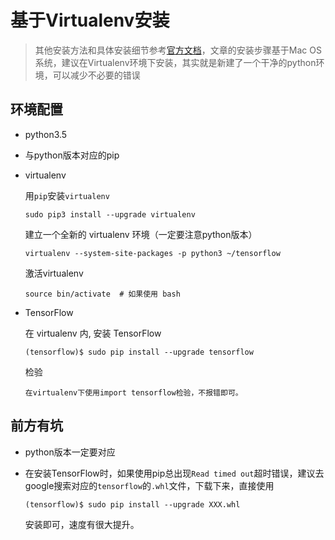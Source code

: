 # 基于Virtualenv安装

> 其他安装方法和具体安装细节参考[官方文档](http://www.tensorfly.cn/tfdoc/get_started/os_setup.html)，文章的安装步骤基于Mac OS系统，建议在Virtualenv环境下安装，其实就是新建了一个干净的python环境，可以减少不必要的错误

## 环境配置

* python3.5

* 与python版本对应的pip

* virtualenv

  用`pip`安装`virtualenv`

  ```
  sudo pip3 install --upgrade virtualenv 
  ```

  建立一个全新的 virtualenv 环境（一定要注意python版本）

  ````
  virtualenv --system-site-packages -p python3 ~/tensorflow
  ````

  激活virtualenv

  ```
  source bin/activate  # 如果使用 bash
  ```

* TensorFlow

  在 virtualenv 内, 安装 TensorFlow

  ```
  (tensorflow)$ sudo pip install --upgrade tensorflow
  ```

  检验

  ```
  在virtualenv下使用import tensorflow检验，不报错即可。
  ```

## 前方有坑

* python版本一定要对应

* 在安装TensorFlow时，如果使用pip总出现`Read timed out`超时错误，建议去google搜索对应的`tensorflow`的`.whl`文件，下载下来，直接使用

  ```
  (tensorflow)$ sudo pip install --upgrade XXX.whl
  ```

  安装即可，速度有很大提升。